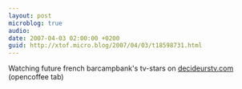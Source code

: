 ```yaml
---
layout: post
microblog: true
audio: 
date: 2007-04-03 02:00:00 +0200
guid: http://xtof.micro.blog/2007/04/03/t18598731.html
---
```

Watching future french barcampbank's tv-stars on [decideurstv.com](http://decideurstv.com)  (opencoffee tab)
